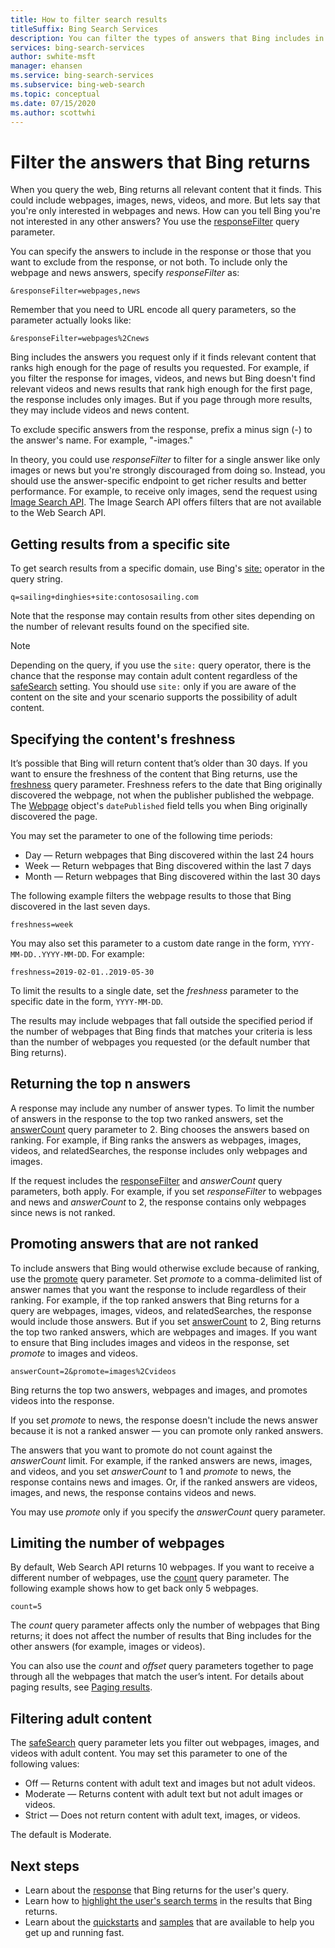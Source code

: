 ```yaml
---
title: How to filter search results
titleSuffix: Bing Search Services
description: You can filter the types of answers that Bing includes in the response (for example images, videos, and news) by using the 'responseFilter' query parameter.
services: bing-search-services
author: swhite-msft
manager: ehansen
ms.service: bing-search-services
ms.subservice: bing-web-search
ms.topic: conceptual
ms.date: 07/15/2020
ms.author: scottwhi
---
```


# Filter the answers that Bing returns

When you query the web, Bing returns all relevant content that it finds. This could include webpages, images, news, videos, and more. But lets say that you're only interested in webpages and news. How can you tell Bing you're not interested in any other answers? You use the [responseFilter](reference/query-parameters.md#responsefilter) query parameter.

You can specify the answers to include in the response or those that you want to exclude from the response, or not both. To include only the webpage and news answers, specify *responseFilter* as:

```
&responseFilter=webpages,news
```

Remember that you need to URL encode all query parameters, so the parameter actually looks like:

```
&responseFilter=webpages%2Cnews
```

Bing includes the answers you request only if it finds relevant content that ranks high enough for the page of results you requested. For example, if you filter the response for images, videos, and news but Bing doesn't find relevant videos and news results that rank high enough for the first page, the response includes only images. But if you page through more results, they may include videos and news content.

To exclude specific answers from the response, prefix a minus sign (-) to the answer's name. For example, "-images." 

In theory, you could use *responseFilter* to filter for a single answer like only images or news but you're strongly discouraged from doing so. Instead, you should use the answer-specific endpoint to get richer results and better performance. For example, to receive only images, send the request using [Image Search API](../bing-image-search/overview.md). The Image Search API offers filters that are not available to the Web Search API.  


## Getting results from a specific site

To get search results from a specific domain, use Bing's [site:](https://help.bing.microsoft.com/#apex/18/en-US/10001/-1) operator in the query string.  

```
q=sailing+dinghies+site:contososailing.com
```

Note that the response may contain results from other sites depending on the number of relevant results found on the specified site.

> [!NOTE]
> Depending on the query, if you use the `site:` query operator, there is the chance that the response may contain adult content regardless of the [safeSearch](reference/query-parameters.md#safesearch) setting. You should use `site:` only if you are aware of the content on the site and your scenario supports the possibility of adult content.


## Specifying the content's freshness

It’s possible that Bing will return content that’s older than 30 days. If you want to ensure the freshness of the content that Bing returns, use the [freshness](reference/query-parameters.md#freshness) query parameter. Freshness refers to the date that Bing originally discovered the webpage, not when the publisher published the webpage. The [Webpage](reference/response-objects.md#webpage) object's `datePublished` field tells you when Bing originally discovered the page.

You may set the parameter to one of the following time periods:

- Day &mdash; Return webpages that Bing discovered within the last 24 hours
- Week &mdash; Return webpages that Bing discovered within the last 7 days
- Month &mdash; Return webpages that Bing discovered within the last 30 days

The following example filters the webpage results to those that Bing discovered in the last seven days.

```
freshness=week
```

You may also set this parameter to a custom date range in the form, `YYYY-MM-DD..YYYY-MM-DD`. For example:

```
freshness=2019-02-01..2019-05-30
```

To limit the results to a single date, set the *freshness* parameter to the specific date in the form, `YYYY-MM-DD`.

The results may include webpages that fall outside the specified period if the number of webpages that Bing finds that matches your criteria is less than the number of webpages you requested (or the default number that Bing returns).


## Returning the top n answers

A response may include any number of answer types. To limit the number of answers in the response to the top two ranked answers, set the [answerCount](reference/query-parameters.md#answercount) query parameter to 2. Bing chooses the answers based on ranking. For example, if Bing ranks the answers as webpages, images, videos, and relatedSearches, the response includes only webpages and images.

If the request includes the [responseFilter](reference/query-parameters.md#responsefilter) and *answerCount* query parameters, both apply. For example, if you set *responseFilter* to webpages and news and *answerCount* to 2, the response contains only webpages since news is not ranked.


## Promoting answers that are not ranked

To include answers that Bing would otherwise exclude because of ranking, use the [promote](reference/query-parameters.md#promote) query parameter. Set *promote* to a comma-delimited list of answer names that you want the response to include regardless of their ranking. For example, if the top ranked answers that Bing returns for a query are webpages, images, videos, and relatedSearches, the response would include those answers. But if you set [answerCount](reference/query-parameters.md#answercount) to 2, Bing returns the top two ranked answers, which are webpages and images. If you want to ensure that Bing includes images and videos in the response, set *promote* to images and videos.

```  
answerCount=2&promote=images%2Cvideos
```  

Bing returns the top two answers, webpages and images, and promotes videos into the response.

If you set *promote* to news, the response doesn't include the news answer because it is not a ranked answer &mdash; you can promote only ranked answers.

The answers that you want to promote do not count against the *answerCount* limit. For example, if the ranked answers are news, images, and videos, and you set *answerCount* to 1 and *promote* to news, the response contains news and images. Or, if the ranked answers are videos, images, and news, the response contains videos and news.

You may use *promote* only if you specify the *answerCount* query parameter.


## Limiting the number of webpages

By default, Web Search API returns 10 webpages. If you want to receive a different number of webpages, use the [count](reference/query-parameters.md#count) query parameter. The following example shows how to get back only 5 webpages.

```
count=5
```

The *count* query parameter affects only the number of webpages that Bing returns; it does not affect the number of results that Bing includes for the other answers (for example, images or videos).

You can also use the *count* and *offset* query parameters together to page through all the webpages that match the user’s intent. For details about paging results, see [Paging results](page-results.md).


## Filtering adult content

The [safeSearch](reference/query-parameters.md#safesearch) query parameter lets you filter out webpages, images, and videos with adult content. You may set this parameter to one of the following values:

- Off &mdash; Returns content with adult text and images but not adult videos.
- Moderate &mdash; Returns content with adult text but not adult images or videos.
- Strict &mdash; Does not return content with adult text, images, or videos.

The default is Moderate.


## Next steps

- Learn about the [response](search-responses.md) that Bing returns for the user's query.
- Learn how to [highlight the user's search terms](hit-highlighting.md) in the results that Bing returns.
- Learn about the [quickstarts](quickstarts/quickstarts.md) and [samples](samples.md) that are available to help you get up and running fast.
